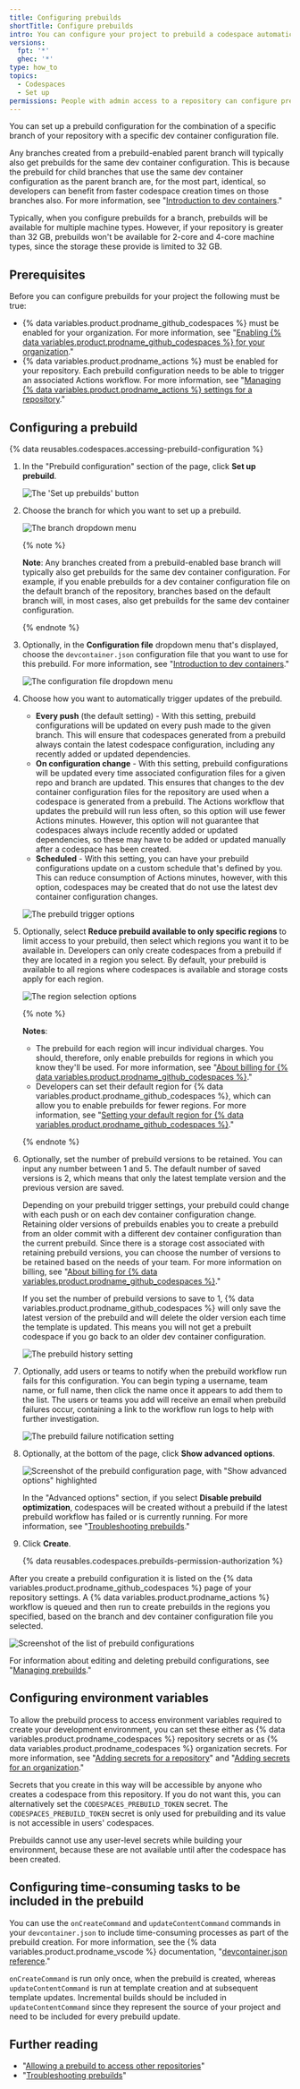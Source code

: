 ```yaml
---
title: Configuring prebuilds
shortTitle: Configure prebuilds
intro: You can configure your project to prebuild a codespace automatically each time you push a change to your repository.
versions:
  fpt: '*'
  ghec: '*'
type: how_to
topics:
  - Codespaces
  - Set up
permissions: People with admin access to a repository can configure prebuilds for the repository.
---
```


You can set up a prebuild configuration for the combination of a specific branch of your repository with a specific dev container configuration file.

Any branches created from a prebuild-enabled parent branch will typically also get prebuilds for the same dev container configuration. This is because the prebuild for child branches that use the same dev container configuration as the parent branch are, for the most part, identical, so developers can benefit from faster codespace creation times on those branches also. For more information, see "[Introduction to dev containers](/codespaces/setting-up-your-project-for-codespaces/introduction-to-dev-containers)."

Typically, when you configure prebuilds for a branch, prebuilds will be available for multiple machine types. However, if your repository is greater than 32 GB, prebuilds won't be available for 2-core and 4-core machine types, since the storage these provide is limited to 32 GB.

## Prerequisites 

Before you can configure prebuilds for your project the following must be true: 
* {% data variables.product.prodname_github_codespaces %} must be enabled for your organization. For more information, see "[Enabling {% data variables.product.prodname_github_codespaces %} for your organization](/codespaces/managing-codespaces-for-your-organization/enabling-github-codespaces-for-your-organization)."
* {% data variables.product.prodname_actions %} must be enabled for your repository. Each prebuild configuration needs to be able to trigger an associated Actions workflow. For more information, see "[Managing {% data variables.product.prodname_actions %} settings for a repository](/repositories/managing-your-repositorys-settings-and-features/enabling-features-for-your-repository/managing-github-actions-settings-for-a-repository)."

## Configuring a prebuild

{% data reusables.codespaces.accessing-prebuild-configuration %}
1. In the "Prebuild configuration" section of the page, click **Set up prebuild**.

   ![The 'Set up prebuilds' button](/assets/images/help/codespaces/prebuilds-set-up.png)

1. Choose the branch for which you want to set up a prebuild.

   ![The branch dropdown menu](/assets/images/help/codespaces/prebuilds-choose-branch.png)

   {% note %} 

   **Note**: Any branches created from a prebuild-enabled base branch will typically also get prebuilds for the same dev container configuration. For example, if you enable prebuilds for a dev container configuration file on the default branch of the repository, branches based on the default branch will, in most cases, also get prebuilds for the same dev container configuration.

   {% endnote %}

1. Optionally, in the **Configuration file** dropdown menu that's displayed, choose the `devcontainer.json` configuration file that you want to use for this prebuild. For more information, see "[Introduction to dev containers](/codespaces/setting-up-your-project-for-codespaces/introduction-to-dev-containers#devcontainerjson)."

   ![The configuration file dropdown menu](/assets/images/help/codespaces/prebuilds-choose-configfile.png)

1. Choose how you want to automatically trigger updates of the prebuild.

   * **Every push** (the default setting) - With this setting, prebuild configurations will be updated on every push made to the given branch. This will ensure that codespaces generated from a prebuild always contain the latest codespace configuration, including any recently added or updated dependencies.
   * **On configuration change** - With this setting, prebuild configurations will be updated every time associated configuration files for a given repo and branch are updated. This ensures that changes to the dev container configuration files for the repository are used when a codespace is generated from a prebuild. The Actions workflow that updates the prebuild will run less often, so this option will use fewer Actions minutes. However, this option will not guarantee that codespaces always include recently added or updated dependencies, so these may have to be added or updated manually after a codespace has been created.
   * **Scheduled** - With this setting, you can have your prebuild configurations update on a custom schedule that's defined by you. This can reduce consumption of Actions minutes, however, with this option, codespaces may be created that do not use the latest dev container configuration changes.

   ![The prebuild trigger options](/assets/images/help/codespaces/prebuilds-triggers.png)

1. Optionally, select **Reduce prebuild available to only specific regions** to limit access to your prebuild, then select which regions you want it to be available in. Developers can only create codespaces from a prebuild if they are located in a region you select. By default, your prebuild is available to all regions where codespaces is available and storage costs apply for each region.

   ![The region selection options](/assets/images/help/codespaces/prebuilds-regions.png)

   {% note %}

   **Notes**: 
   * The prebuild for each region will incur individual charges. You should, therefore, only enable prebuilds for regions in which you know they'll be used. For more information, see "[About billing for {% data variables.product.prodname_github_codespaces %}](/billing/managing-billing-for-github-codespaces/about-billing-for-github-codespaces#billing-for-codespaces-prebuilds)."
   * Developers can set their default region for {% data variables.product.prodname_github_codespaces %}, which can allow you to enable prebuilds for fewer regions. For more information, see "[Setting your default region for {% data variables.product.prodname_github_codespaces %}](/codespaces/customizing-your-codespace/setting-your-default-region-for-github-codespaces)."

   {% endnote %}

1. Optionally, set the number of prebuild versions to be retained. You can input any number between 1 and 5. The default number of saved versions is 2, which means that only the latest template version and the previous version are saved.

   Depending on your prebuild trigger settings, your prebuild could change with each push or on each dev container configuration change. Retaining older versions of prebuilds enables you to create a prebuild from an older commit with a different dev container configuration than the current prebuild. Since there is a storage cost associated with retaining prebuild versions, you can choose the number of versions to be retained based on the needs of your team. For more information on billing, see "[About billing for {% data variables.product.prodname_github_codespaces %}](/billing/managing-billing-for-github-codespaces/about-billing-for-github-codespaces#codespaces-pricing)."

   If you set the number of prebuild versions to save to 1, {% data variables.product.prodname_github_codespaces %} will only save the latest version of the prebuild and will delete the older version each time the template is updated. This means you will not get a prebuilt codespace if you go back to an older dev container configuration.

   ![The prebuild history setting](/assets/images/help/codespaces/prebuilds-template-history-setting.png)

1. Optionally, add users or teams to notify when the prebuild workflow run fails for this configuration. You can begin typing a username, team name, or full name, then click the name once it appears to add them to the list. The users or teams you add will receive an email when prebuild failures occur, containing a link to the workflow run logs to help with further investigation.

   ![The prebuild failure notification setting](/assets/images/help/codespaces/prebuilds-failure-notification-setting.png)

1. Optionally, at the bottom of the page, click **Show advanced options**.

   ![Screenshot of the prebuild configuration page, with "Show advanced options" highlighted](/assets/images/help/codespaces/show-advanced-options.png)

   In the "Advanced options" section, if you select **Disable prebuild optimization**, codespaces will be created without a prebuild if the latest prebuild workflow has failed or is currently running. For more information, see "[Troubleshooting prebuilds](/codespaces/troubleshooting/troubleshooting-prebuilds#preventing-out-of-date-prebuilds-being-used)."

1. Click **Create**.

   {% data reusables.codespaces.prebuilds-permission-authorization %}

After you create a prebuild configuration it is listed on the {% data variables.product.prodname_github_codespaces %} page of your repository settings. A {% data variables.product.prodname_actions %} workflow is queued and then run to create prebuilds in the regions you specified, based on the branch and dev container configuration file you selected. 

![Screenshot of the list of prebuild configurations](/assets/images/help/codespaces/prebuild-configs-list.png)

For information about editing and deleting prebuild configurations, see "[Managing prebuilds](/codespaces/prebuilding-your-codespaces/managing-prebuilds)."

## Configuring environment variables

To allow the prebuild process to access environment variables required to create your development environment, you can set these either as {% data variables.product.prodname_codespaces %} repository secrets or as {% data variables.product.prodname_codespaces %} organization secrets. For more information, see "[Adding secrets for a repository](/codespaces/managing-codespaces-for-your-organization/managing-encrypted-secrets-for-your-repository-and-organization-for-github-codespaces#adding-secrets-for-a-repository)" and "[Adding secrets for an organization](/codespaces/managing-codespaces-for-your-organization/managing-encrypted-secrets-for-your-repository-and-organization-for-github-codespaces#adding-secrets-for-an-organization)." 

Secrets that you create in this way will be accessible by anyone who creates a codespace from this repository. If you do not want this, you can alternatively set the `CODESPACES_PREBUILD_TOKEN` secret. The `CODESPACES_PREBUILD_TOKEN` secret is only used for prebuilding and its value is not accessible in users' codespaces. 

Prebuilds cannot use any user-level secrets while building your environment, because these are not available until after the codespace has been created.

## Configuring time-consuming tasks to be included in the prebuild

You can use the `onCreateCommand` and `updateContentCommand` commands in your `devcontainer.json` to include time-consuming processes as part of the prebuild creation. For more information, see the {% data variables.product.prodname_vscode %} documentation, "[devcontainer.json reference](https://code.visualstudio.com/docs/remote/devcontainerjson-reference#_lifecycle-scripts)."

`onCreateCommand` is run only once, when the prebuild is created, whereas `updateContentCommand` is run at template creation and at subsequent template updates. Incremental builds should be included in `updateContentCommand` since they represent the source of your project and need to be included for every prebuild update.

## Further reading

- "[Allowing a prebuild to access other repositories](/codespaces/prebuilding-your-codespaces/allowing-a-prebuild-to-access-other-repositories)"
- "[Troubleshooting prebuilds](/codespaces/troubleshooting/troubleshooting-prebuilds)"
